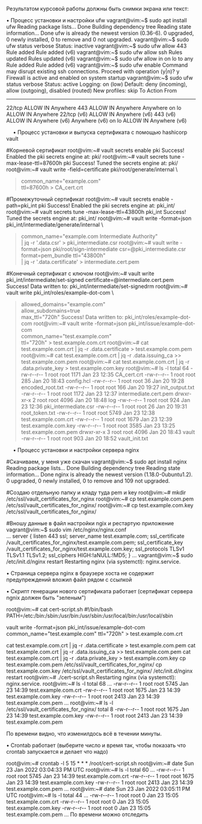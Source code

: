 Результатом курсовой работы должны быть снимки экрана или текст:


•	Процесс установки и настройки ufw
vagrant@vim:~$ sudo apt install ufw
Reading package lists... Done
Building dependency tree
Reading state information... Done
ufw is already the newest version (0.36-6).
0 upgraded, 0 newly installed, 0 to remove and 0 not upgraded.
vagrant@vim:~$ sudo ufw status verbose
Status: inactive
vagrant@vim:~$ sudo ufw allow 443
Rule added
Rule added (v6)
vagrant@vim:~$ sudo ufw allow ssh
Rules updated
Rules updated (v6)
vagrant@vim:~$ sudo ufw allow in on lo to any
Rule added
Rule added (v6)
vagrant@vim:~$ sudo ufw enable
Command may disrupt existing ssh connections. Proceed with operation (y|n)? y
Firewall is active and enabled on system startup
vagrant@vim:~$ sudo ufw status verbose
Status: active
Logging: on (low)
Default: deny (incoming), allow (outgoing), disabled (routed)
New profiles: skip
To                         Action      From
--                         ------      ----
22/tcp                     ALLOW IN    Anywhere
443                        ALLOW IN    Anywhere
Anywhere on lo             ALLOW IN    Anywhere
22/tcp (v6)                ALLOW IN    Anywhere (v6)
443 (v6)                   ALLOW IN    Anywhere (v6)
Anywhere (v6) on lo        ALLOW IN    Anywhere (v6)

 
•	Процесс установки и выпуска сертификата с помощью hashicorp vault

#Корневой сертификат
root@vim:~# vault secrets enable pki
Success! Enabled the pki secrets engine at: pki/
root@vim:~# vault secrets tune -max-lease-ttl=87600h pki
Success! Tuned the secrets engine at: pki/
root@vim:~# vault write -field=certificate pki/root/generate/internal \
> common_name="example.com" \
> ttl=87600h > CA_cert.crt

#Промежуточный сертификат
root@vim:~# vault secrets enable -path=pki_int pki
Success! Enabled the pki secrets engine at: pki_int/
root@vim:~# vault secrets tune -max-lease-ttl=43800h pki_int
Success! Tuned the secrets engine at: pki_int/
root@vim:~# vault write -format=json pki_int/intermediate/generate/internal \
> common_name="example.com Intermediate Authority" \
> | jq -r '.data.csr' > pki_intermediate.csr
root@vim:~# vault write -format=json pki/root/sign-intermediate csr=@pki_intermediate.csr \
> format=pem_bundle ttl="43800h" \
> | jq -r '.data.certificate' > intermediate.cert.pem

#Конечный сертификат с ключом 
root@vim:~# vault write pki_int/intermediate/set-signed certificate=@intermediate.cert.pem
Success! Data written to: pki_int/intermediate/set-signedrm
root@vim:~# vault write pki_int/roles/example-dot-com \
> allowed_domains="example.com" \
> allow_subdomains=true \
> max_ttl="720h"
Success! Data written to: pki_int/roles/example-dot-com
root@vim:~# vault write -format=json pki_int/issue/example-dot-com \
> common_name="test.example.com" \
> ttl="720h" > test.example.com.crt
root@vim:~# cat test.example.com.crt | jq -r .data.certificate > test.example.com.pem
root@vim:~# cat test.example.com.crt | jq -r .data.issuing_ca >> test.example.com.pem
root@vim:~# cat test.example.com.crt | jq -r .data.private_key > test.example.com.key
root@vim:~# ls -l
total 64
-rw-r--r-- 1 root root 1171 Jan 23 12:35 CA_cert.crt
-rw-r--r-- 1 root root  285 Jan 20 18:43 config.hcl
-rw-r--r-- 1 root root   36 Jan 20 19:28 encoded_root.txt
-rw-r--r-- 1 root root  166 Jan 20 19:27 init_output.txt
-rw-r--r-- 1 root root 1172 Jan 23 12:37 intermediate.cert.pem
drwxr-xr-x 2 root root 4096 Jan 20 18:48 log
-rw-r--r-- 1 root root  924 Jan 23 12:36 pki_intermediate.csr
-rw-r--r-- 1 root root   26 Jan 20 19:31 root_token.txt
-rw-r--r-- 1 root root 5749 Jan 23 12:38 test.example.com.crt
-rw-r--r-- 1 root root 1679 Jan 23 12:39 test.example.com.key
-rw-r--r-- 1 root root 3585 Jan 23 13:25 test.example.com.pem
drwxr-xr-x 3 root root 4096 Jan 20 18:43 vault
-rw-r--r-- 1 root root  903 Jan 20 18:52 vault_init.txt

 
•	Процесс установки и настройки сервера nginx

#Скачиваем, у меня уже скачан
vagrant@vim:~$ sudo apt install nginx
Reading package lists... Done
Building dependency tree
Reading state information... Done
nginx is already the newest version (1.18.0-0ubuntu1.2).
0 upgraded, 0 newly installed, 0 to remove and 109 not upgraded.

#Создаю отдельную папку и кладу туда pem и key
root@vim:~# mkdir /etc/ssl/vault_certificates_for_nginx
root@vim:~# cp test.example.com.pem /etc/ssl/vault_certificates_for_nginx/
root@vim:~# cp test.example.com.key /etc/ssl/vault_certificates_for_nginx/

#Вношу данные в файл настройки ngix и рестартую приложение
vagrant@vim:~$ sudo vim /etc/nginx/nginx.conf  
…
server {
    listen              443 ssl;
    server_name         test.example.com;
    ssl_certificate     /vault_certificates_for_nginx/test.example.com.pem;
    ssl_certificate_key /vault_certificates_for_nginx/test.example.com.key;
    ssl_protocols       TLSv1 TLSv1.1 TLSv1.2;
    ssl_ciphers         HIGH:!aNULL:!MD5;
}
…
vagrant@vim:~$ sudo /etc/init.d/nginx restart
Restarting nginx (via systemctl): nginx.service.

•	Страница сервера nginx в браузере хоста не содержит предупреждений
вложил файл рядом с ссылкой

•	Скрипт генерации нового сертификата работает (сертификат сервера ngnix должен быть "зеленым")

root@vim:~# cat cert-script.sh
#!/bin/bash
PATH=/etc:/bin:/sbin:/usr/bin:/usr/sbin:/usr/local/bin:/usr/local/sbin

vault write -format=json pki_int/issue/example-dot-com common_name="test.example.com" ttl="720h" > test.example.com.crt

cat test.example.com.crt | jq -r .data.certificate > test.example.com.pem
cat test.example.com.crt | jq -r .data.issuing_ca >> test.example.com.pem
cat test.example.com.crt | jq -r .data.private_key > test.example.com.key
cp test.example.com.pem /etc/ssl/vault_certificates_for_nginx/
cp test.example.com.key /etc/ssl/vault_certificates_for_nginx/
/etc/init.d/nginx restart
root@vim:~# ./cert-script.sh
Restarting nginx (via systemctl): nginx.service.
root@vim:~# ls -l
total 68
...
-rw-r--r-- 1 root root 5745 Jan 23 14:39 test.example.com.crt
-rw-r--r-- 1 root root 1675 Jan 23 14:39 test.example.com.key
-rw-r--r-- 1 root root 2413 Jan 23 14:39 test.example.com.pem
...
root@vim:~# ls -l /etc/ssl/vault_certificates_for_nginx/
total 8
-rw-r--r-- 1 root root 1675 Jan 23 14:39 test.example.com.key
-rw-r--r-- 1 root root 2413 Jan 23 14:39 test.example.com.pem

По времени видно, что изменилдось всё в течении минуты.

•	Crontab работает (выберите число и время так, чтобы показать что crontab запускается и делает что надо)

root@vim:~# crontab -l
5 15 * * * /root/cert-script.sh
root@vim:~# date
Sun 23 Jan 2022 03:04:33 PM UTC
root@vim:~# ls -l
total 60
...
-rw-r--r-- 1 root root 5745 Jan 23 14:39 test.example.com.crt
-rw-r--r-- 1 root root 1675 Jan 23 14:39 test.example.com.key
-rw-r--r-- 1 root root 2413 Jan 23 14:39 test.example.com.pem
...
root@vim:~# date
Sun 23 Jan 2022 03:05:11 PM UTC
root@vim:~# ls -l
total 44
...
-rw-r--r-- 1 root root    0 Jan 23 15:05 test.example.com.crt
-rw-r--r-- 1 root root    0 Jan 23 15:05 test.example.com.key
-rw-r--r-- 1 root root    0 Jan 23 15:05 test.example.com.pem
...
По времени можно отследить

